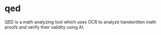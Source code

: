 # qed
QED is a math analyzing tool which uses OCR to analyze handwritten math proofs and verify their validity using AI. 

